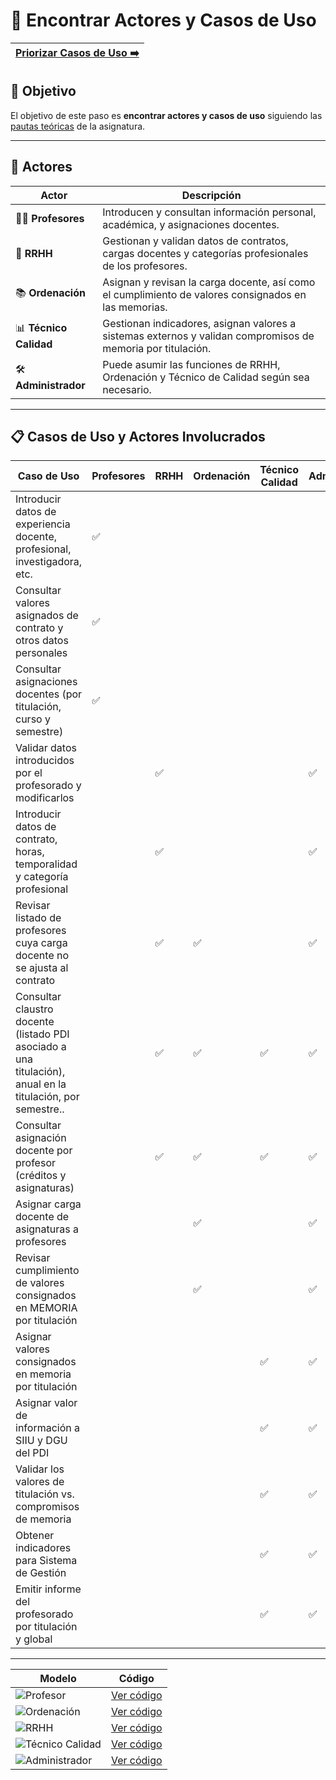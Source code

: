 # 📝 Encontrar Actores y Casos de Uso

[Priorizar Casos de Uso ➡️](PriorizarCasosDeUso.md) |
|--:|

## 🎯 **Objetivo**

El objetivo de este paso es **encontrar actores y casos de uso** siguiendo las [pautas teóricas](https://github.com/mmasias/IdSw1/blob/main/temario/contenidos/CdU.eAyCdU.md#c%C3%B3mo) de la asignatura.

---

## 👥 **Actores**  

| **Actor**           | **Descripción**                                                                                           |
|---------------------|-----------------------------------------------------------------------------------------------------------|
| 👩‍🏫 **Profesores**   | Introducen y consultan información personal, académica, y asignaciones docentes.                          |
| 🏢 **RRHH**          | Gestionan y validan datos de contratos, cargas docentes y categorías profesionales de los profesores.      |
| 📚 **Ordenación**    | Asignan y revisan la carga docente, así como el cumplimiento de valores consignados en las memorias.       |
| 📊 **Técnico Calidad** | Gestionan indicadores, asignan valores a sistemas externos y validan compromisos de memoria por titulación.|
| 🛠️ **Administrador** | Puede asumir las funciones de RRHH, Ordenación y Técnico de Calidad según sea necesario.                   |

---

## 📋 **Casos de Uso y Actores Involucrados**

| Caso de Uso                                                                                                | Profesores | RRHH | Ordenación | Técnico Calidad | Administrador |
|------------------------------------------------------------------------------------------------------------|------------|------|------------|-----------------|---------------|
| Introducir datos de experiencia docente, profesional, investigadora, etc.                                  | ✅         |      |            |                 |               |
| Consultar valores asignados de contrato y otros datos personales                                           | ✅         |      |            |                 |               |
| Consultar asignaciones docentes (por titulación, curso y semestre)                                         | ✅         |      |            |                 |               |
| Validar datos introducidos por el profesorado y modificarlos                                               |            | ✅   |            |                 | ✅            |
| Introducir datos de contrato, horas, temporalidad y categoría profesional                                  |            | ✅   |            |                 | ✅            |
| Revisar listado de profesores cuya carga docente no se ajusta al contrato                                  |            | ✅   | ✅         |                 | ✅            |
| Consultar claustro docente (listado PDI asociado a una titulación), anual en la titulación, por semestre.. |            | ✅   | ✅         | ✅             | ✅            |
| Consultar asignación docente por profesor (créditos y asignaturas)                                         |            | ✅   | ✅         | ✅             | ✅            |
| Asignar carga docente de asignaturas a profesores                                                          |            |      | ✅         |                 | ✅            |
| Revisar cumplimiento de valores consignados en MEMORIA por titulación                                      |            |      | ✅         |                 | ✅            |
| Asignar valores consignados en memoria por titulación                                                      |            |      |            | ✅              | ✅            |
| Asignar valor de información a SIIU y DGU del PDI                                                          |            |      |            | ✅              | ✅            |
| Validar los valores de titulación vs. compromisos de memoria                                               |            |      |            | ✅              | ✅            |
| Obtener indicadores para Sistema de Gestión                                                                |            |      |            | ✅              | ✅            |
| Emitir informe del profesorado por titulación y global                                                     |            |      |            | ✅              | ✅            |

---

| **Modelo**        | **Código**                 |
|--------------------|----------------------------|
| ![Profesor](/images/modelosUML/CdU/Profesor.svg) | [Ver código](/modelosUML/CdU/Profesor.puml) |
| ![Ordenación](/images/modelosUML/CdU/Ordenacion.svg) | [Ver código](/modelosUML/CdU/Ordenacion.puml) |
| ![RRHH](/images/modelosUML/CdU/RRHH.svg)         | [Ver código](/modelosUML/CdU/RRHH.puml) |
| ![Técnico Calidad](/images/modelosUML/CdU/TecnicoCalidad.svg) | [Ver código](/modelosUML/CdU/TecnicoCalidad.puml) |
| ![Administrador](/images/modelosUML/CdU/Admin.svg) | [Ver código](/modelosUML/CdU/Admin.puml) |
